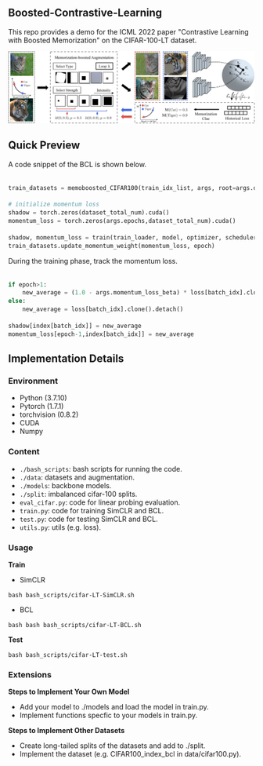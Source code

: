 ## Boosted-Contrastive-Learning

This repo provides a demo for the ICML 2022 paper "Contrastive Learning with Boosted Memorization" on the CIFAR-100-LT dataset. 

<div align="left">
  <img src="figures/methods.jpg" width="1000px" />
</div>

## Quick Preview
A code snippet of the BCL is shown below. 

```python

train_datasets = memoboosted_CIFAR100(train_idx_list, args, root=args.data_folder, train=True)

# initialize momentum loss
shadow = torch.zeros(dataset_total_num).cuda()
momentum_loss = torch.zeros(args.epochs,dataset_total_num).cuda()

shadow, momentum_loss = train(train_loader, model, optimizer, scheduler, epoch, log, shadow, momentum_loss, args=args)
train_datasets.update_momentum_weight(momentum_loss, epoch)

```

During the training phase, track the momentum loss. 

```python

if epoch>1:
    new_average = (1.0 - args.momentum_loss_beta) * loss[batch_idx].clone().detach() + args.momentum_loss_beta * shadow[index[batch_idx]]
else:
    new_average = loss[batch_idx].clone().detach()
    
shadow[index[batch_idx]] = new_average
momentum_loss[epoch-1,index[batch_idx]] = new_average

```

## Implementation Details

### Environment
- Python (3.7.10)
- Pytorch (1.7.1)
- torchvision (0.8.2)
- CUDA
- Numpy

### Content

- ```./bash_scripts```: bash scripts for running the code.
- ```./data```: datasets and augmentation.
- ```./models```: backbone models.
- ```./split```: imbalanced cifar-100 splits.
- ```eval_cifar.py```: code for linear probing evaluation.
- ```train.py```: code for training SimCLR and BCL.
- ```test.py```: code for testing SimCLR and BCL.
- ```utils.py```: utils (e.g. loss).

### Usage

**Train**

- SimCLR
```train SimCLR
bash bash_scripts/cifar-LT-SimCLR.sh
```

- BCL
```train BCL
bash bash bash_scripts/cifar-LT-BCL.sh
```

**Test**

```test
bash bash_scripts/cifar-LT-test.sh
```

### Extensions

**Steps to Implement Your Own Model**

- Add your model to ./models and load the model in train.py.
- Implement functions specfic to your models in train.py.

**Steps to Implement Other Datasets**

- Create long-tailed splits of the datasets and add to ./split.
- Implement the dataset (e.g. CIFAR100_index_bcl in data/cifar100.py).

